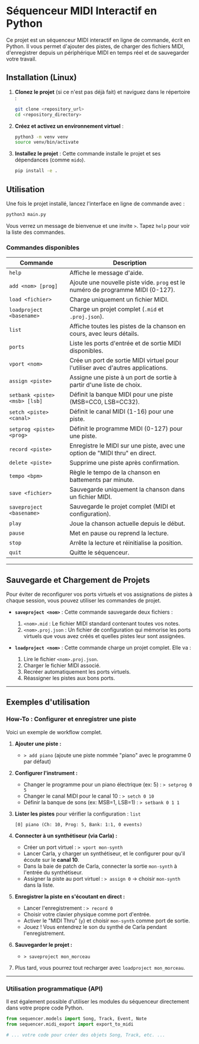 # Séquenceur MIDI Interactif en Python

Ce projet est un séquenceur MIDI interactif en ligne de commande, écrit en Python. Il vous permet d'ajouter des pistes, de charger des fichiers MIDI, d'enregistrer depuis un périphérique MIDI en temps réel et de sauvegarder votre travail.

## Installation (Linux)

1.  **Clonez le projet** (si ce n'est pas déjà fait) et naviguez dans le répertoire :
    ```bash
    git clone <repository_url>
    cd <repository_directory>
    ```

2.  **Créez et activez un environnement virtuel** :
    ```bash
    python3 -m venv venv
    source venv/bin/activate
    ```

3.  **Installez le projet** :
    Cette commande installe le projet et ses dépendances (comme `mido`).
    ```bash
    pip install -e .
    ```

## Utilisation

Une fois le projet installé, lancez l'interface en ligne de commande avec :
```bash
python3 main.py
```
Vous verrez un message de bienvenue et une invite `>`. Tapez `help` pour voir la liste des commandes.

### Commandes disponibles

| Commande                 | Description                                                                 |
| ------------------------ | --------------------------------------------------------------------------- |
| `help`                   | Affiche le message d'aide.                                                  |
| `add <nom> [prog]`       | Ajoute une nouvelle piste vide. `prog` est le numéro de programme MIDI (0-127). |
| `load <fichier>`         | Charge uniquement un fichier MIDI.                                          |
| `loadproject <basename>` | Charge un projet complet (`.mid` et `.proj.json`).                          |
| `list`                   | Affiche toutes les pistes de la chanson en cours, avec leurs détails.       |
| `ports`                  | Liste les ports d'entrée et de sortie MIDI disponibles.                     |
| `vport <nom>`            | Crée un port de sortie MIDI virtuel pour l'utiliser avec d'autres applications. |
| `assign <piste>`         | Assigne une piste à un port de sortie à partir d'une liste de choix.        |
| `setbank <piste> <msb> [lsb]` | Définit la banque MIDI pour une piste (MSB=CC0, LSB=CC32).                  |
| `setch <piste> <canal>`  | Définit le canal MIDI (1-16) pour une piste.                                |
| `setprog <piste> <prog>` | Définit le programme MIDI (0-127) pour une piste.                           |
| `record <piste>`         | Enregistre le MIDI sur une piste, avec une option de "MIDI thru" en direct.  |
| `delete <piste>`         | Supprime une piste après confirmation.                                      |
| `tempo <bpm>`            | Règle le tempo de la chanson en battements par minute.                      |
| `save <fichier>`         | Sauvegarde uniquement la chanson dans un fichier MIDI.                      |
| `saveproject <basename>` | Sauvegarde le projet complet (MIDI et configuration).                       |
| `play`                   | Joue la chanson actuelle depuis le début.                                   |
| `pause`                  | Met en pause ou reprend la lecture.                                         |
| `stop`                   | Arrête la lecture et réinitialise la position.                              |
| `quit`                   | Quitte le séquenceur.                                                       |

---

## Sauvegarde et Chargement de Projets

Pour éviter de reconfigurer vos ports virtuels et vos assignations de pistes à chaque session, vous pouvez utiliser les commandes de projet.

-   **`saveproject <nom>`** : Cette commande sauvegarde deux fichiers :
    1.  `<nom>.mid` : Le fichier MIDI standard contenant toutes vos notes.
    2.  `<nom>.proj.json` : Un fichier de configuration qui mémorise les ports virtuels que vous avez créés et quelles pistes leur sont assignées.

-   **`loadproject <nom>`** : Cette commande charge un projet complet. Elle va :
    1.  Lire le fichier `<nom>.proj.json`.
    2.  Charger le fichier MIDI associé.
    3.  Recréer automatiquement les ports virtuels.
    4.  Réassigner les pistes aux bons ports.

---

## Exemples d'utilisation

### How-To : Configurer et enregistrer une piste

Voici un exemple de workflow complet.

1.  **Ajouter une piste :**
    *   `> add piano` (ajoute une piste nommée "piano" avec le programme 0 par défaut)

2.  **Configurer l'instrument :**
    *   Changer le programme pour un piano électrique (ex: 5) : `> setprog 0 5`
    *   Changer le canal MIDI pour le canal 10 : `> setch 0 10`
    *   Définir la banque de sons (ex: MSB=1, LSB=1) : `> setbank 0 1 1`

3.  **Lister les pistes** pour vérifier la configuration : `list`
    ```
    [0] piano (Ch: 10, Prog: 5, Bank: 1:1, 0 events)
    ```

4.  **Connecter à un synthétiseur (via Carla) :**
    *   Créer un port virtuel : `> vport mon-synth`
    *   Lancer Carla, y charger un synthétiseur, et le configurer pour qu'il écoute sur le **canal 10**.
    *   Dans la baie de patch de Carla, connecter la sortie `mon-synth` à l'entrée du synthétiseur.
    *   Assigner la piste au port virtuel : `> assign 0` -> choisir `mon-synth` dans la liste.

5.  **Enregistrer la piste en s'écoutant en direct :**
    *   Lancer l'enregistrement : `> record 0`
    *   Choisir votre clavier physique comme port d'entrée.
    *   Activer le "MIDI Thru" (`y`) et choisir `mon-synth` comme port de sortie.
    *   Jouez ! Vous entendrez le son du synthé de Carla pendant l'enregistrement.

6.  **Sauvegarder le projet :**
    *   `> saveproject mon_morceau`

7.  Plus tard, vous pourrez tout recharger avec `loadproject mon_morceau`.


---

### Utilisation programmatique (API)

Il est également possible d'utiliser les modules du séquenceur directement dans votre propre code Python.

```python
from sequencer.models import Song, Track, Event, Note
from sequencer.midi_export import export_to_midi

# ... votre code pour créer des objets Song, Track, etc. ...
```
